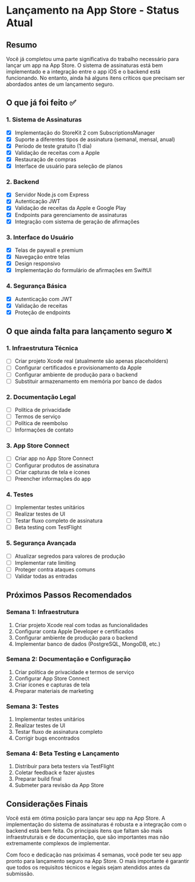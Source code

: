 # Lançamento na App Store - Status Atual

## Resumo

Você já completou uma parte significativa do trabalho necessário para lançar um app na App Store. O sistema de assinaturas está bem implementado e a integração entre o app iOS e o backend está funcionando. No entanto, ainda há alguns itens críticos que precisam ser abordados antes de um lançamento seguro.

## O que já foi feito ✅

### 1. Sistema de Assinaturas
- [x] Implementação do StoreKit 2 com SubscriptionsManager
- [x] Suporte a diferentes tipos de assinatura (semanal, mensal, anual)
- [x] Período de teste gratuito (1 dia)
- [x] Validação de receitas com a Apple
- [x] Restauração de compras
- [x] Interface de usuário para seleção de planos

### 2. Backend
- [x] Servidor Node.js com Express
- [x] Autenticação JWT
- [x] Validação de receitas da Apple e Google Play
- [x] Endpoints para gerenciamento de assinaturas
- [x] Integração com sistema de geração de afirmações

### 3. Interface do Usuário
- [x] Telas de paywall e premium
- [x] Navegação entre telas
- [x] Design responsivo
- [x] Implementação do formulário de afirmações em SwiftUI

### 4. Segurança Básica
- [x] Autenticação com JWT
- [x] Validação de receitas
- [x] Proteção de endpoints

## O que ainda falta para lançamento seguro ❌

### 1. Infraestrutura Técnica
- [ ] Criar projeto Xcode real (atualmente são apenas placeholders)
- [ ] Configurar certificados e provisionamento da Apple
- [ ] Configurar ambiente de produção para o backend
- [ ] Substituir armazenamento em memória por banco de dados

### 2. Documentação Legal
- [ ] Política de privacidade
- [ ] Termos de serviço
- [ ] Política de reembolso
- [ ] Informações de contato

### 3. App Store Connect
- [ ] Criar app no App Store Connect
- [ ] Configurar produtos de assinatura
- [ ] Criar capturas de tela e ícones
- [ ] Preencher informações do app

### 4. Testes
- [ ] Implementar testes unitários
- [ ] Realizar testes de UI
- [ ] Testar fluxo completo de assinatura
- [ ] Beta testing com TestFlight

### 5. Segurança Avançada
- [ ] Atualizar segredos para valores de produção
- [ ] Implementar rate limiting
- [ ] Proteger contra ataques comuns
- [ ] Validar todas as entradas

## Próximos Passos Recomendados

### Semana 1: Infraestrutura
1. Criar projeto Xcode real com todas as funcionalidades
2. Configurar conta Apple Developer e certificados
3. Configurar ambiente de produção para o backend
4. Implementar banco de dados (PostgreSQL, MongoDB, etc.)

### Semana 2: Documentação e Configuração
1. Criar política de privacidade e termos de serviço
2. Configurar App Store Connect
3. Criar ícones e capturas de tela
4. Preparar materiais de marketing

### Semana 3: Testes
1. Implementar testes unitários
2. Realizar testes de UI
3. Testar fluxo de assinatura completo
4. Corrigir bugs encontrados

### Semana 4: Beta Testing e Lançamento
1. Distribuir para beta testers via TestFlight
2. Coletar feedback e fazer ajustes
3. Preparar build final
4. Submeter para revisão da App Store

## Considerações Finais

Você está em ótima posição para lançar seu app na App Store. A implementação do sistema de assinaturas é robusta e a integração com o backend está bem feita. Os principais itens que faltam são mais infraestruturais e de documentação, que são importantes mas não extremamente complexos de implementar.

Com foco e dedicação nas próximas 4 semanas, você pode ter seu app pronto para lançamento seguro na App Store. O mais importante é garantir que todos os requisitos técnicos e legais sejam atendidos antes da submissão.